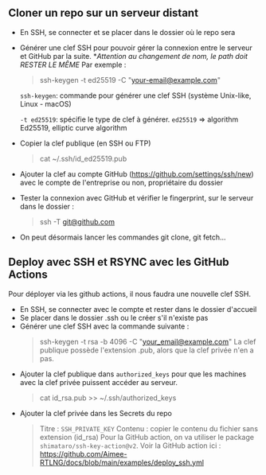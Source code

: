 ## Cloner un repo sur un serveur distant

- En SSH, se connecter et se placer dans le dossier où le repo sera
- Générer une clef SSH pour pouvoir gérer la connexion entre le serveur et GitHub par la suite. **Attention au changement de nom, le path doit RESTER LE MÊME*
  Par exemple : 
    > ssh-keygen -t ed25519 -C "your-email@example.com"

  ```ssh-keygen```: commande pour générer une clef SSH (système Unix-like, Linux - macOS)
  
  ```-t ed25519```: spécifie le type de clef à générer. ```ed25519``` => algorithm Ed25519, elliptic curve algorithm
- Copier la clef publique (en SSH ou FTP)
    > cat ~/.ssh/id_ed25519.pub
- Ajouter la clef au compte GitHub (https://github.com/settings/ssh/new) avec le compte de l'entreprise ou non, propriétaire du dossier
- Tester la connexion avec GitHub et vérifier le fingerprint, sur le serveur dans le dossier : 
    > ssh -T git@github.com
- On peut désormais lancer les commandes git clone, git fetch...

## Deploy avec SSH et RSYNC avec les GitHub Actions

Pour déployer via les github actions, il nous faudra une nouvelle clef SSH.

- En SSH, se connecter avec le compte et rester dans le dossier d'accueil
- Se placer dans le dossier .ssh ou le créer s'il n'existe pas
- Générer une clef SSH avec la commande suivante : 
    > ssh-keygen -t rsa -b 4096 -C "your_email@example.com"
  La clef publique possède l'extension .pub, alors que la clef privée n'en a pas.
- Ajouter la clef publique dans `authorized_keys` pour que les machines avec la clef privée puissent accéder au serveur.
    > cat id_rsa.pub >> ~/.ssh/authorized_keys
- Ajouter la clef privée dans les Secrets du repo
    > Titre : `SSH_PRIVATE_KEY`
    > Contenu : copier le contenu du fichier sans extension (id_rsa)
Pour la GitHub action, on va utiliser le package `shimataro/ssh-key-action@v2`. 
Voir la GitHub action ici : https://github.com/Aimee-RTLNG/docs/blob/main/examples/deploy_ssh.yml 
